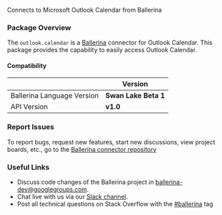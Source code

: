 Connects to Microsoft Outlook Calendar from Ballerina

### Package Overview
The `outlook.calendar` is a [Ballerina](https://ballerina.io/) connector for Outlook Calendar.
This package provides the capability to easily access Outlook Calendar.

#### Compatibility
|                               | Version               |
|-------------------------------|-----------------------|
| Ballerina Language Version    | **Swan Lake Beta 1**  |
| API Version                   | **v1.0**              |


### Report Issues
To report bugs, request new features, start new discussions, view project boards, etc., go to the [Ballerina connector repository](link)
### Useful Links
- Discuss code changes of the Ballerina project in [ballerina-dev@googlegroups.com](mailto:ballerina-dev@googlegroups.com).
- Chat live with us via our [Slack channel](https://ballerina.io/community/slack/).
- Post all technical questions on Stack Overflow with the [#ballerina](https://stackoverflow.com/questions/tagged/ballerina) tag